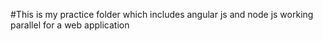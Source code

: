 #This is my practice folder which includes angular js and node js working parallel for a web application
